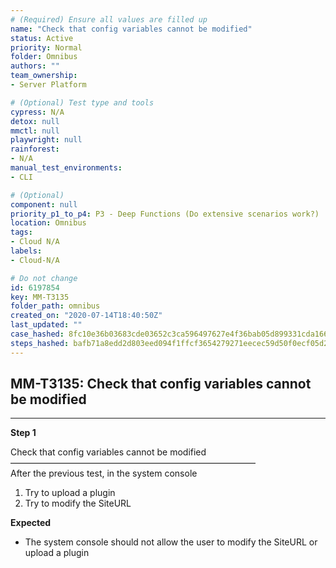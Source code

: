 ```yaml
---
# (Required) Ensure all values are filled up
name: "Check that config variables cannot be modified"
status: Active
priority: Normal
folder: Omnibus
authors: ""
team_ownership: 
- Server Platform

# (Optional) Test type and tools
cypress: N/A
detox: null
mmctl: null
playwright: null
rainforest: 
- N/A
manual_test_environments: 
- CLI

# (Optional)
component: null
priority_p1_to_p4: P3 - Deep Functions (Do extensive scenarios work?)
location: Omnibus
tags: 
- Cloud N/A
labels: 
- Cloud-N/A

# Do not change
id: 6197854
key: MM-T3135
folder_path: omnibus
created_on: "2020-07-14T18:40:50Z"
last_updated: ""
case_hashed: 8fc10e36b03683cde03652c3ca596497627e4f36bab05d899331cda166565f45c0580842a4d3b85eb612d31a542764ab
steps_hashed: bafb71a8edd2d803eed094f1ffcf3654279271eecec59d50f0ecf05d2ce049294c6e4f831d3b767d4d0ced5eb7a8c129
---
```


## MM-T3135: Check that config variables cannot be modified

---

**Step 1**

Check that config variables cannot be modified\
————————————————————————————\
After the previous test, in the system console

1. Try to upload a plugin
2. Try to modify the SiteURL

**Expected**

- The system console should not allow the user to modify the SiteURL or upload a plugin
